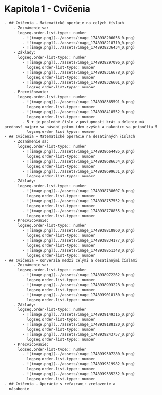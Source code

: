 # Kapitola 1 - Cvičenia
	- ## Cvičenia – Matematické operácie na celých číslach
		- Zoznámenie sa:
		  logseq.order-list-type:: number
			- ![image.png](../assets/image_1748938206056_0.png)
			- ![image.png](../assets/image_1748938218710_0.png)
			- ![image.png](../assets/image_1748938236434_0.png)
		- Základy:
		  logseq.order-list-type:: number
			- ![image.png](../assets/image_1748938297096_0.png)
			  logseq.order-list-type:: number
			- ![image.png](../assets/image_1748938316678_0.png)
			  logseq.order-list-type:: number
			- ![image.png](../assets/image_1748938326601_0.png)
			  logseq.order-list-type:: number
		- Precvičovanie:
		  logseq.order-list-type:: number
			- ![image.png](../assets/image_1748938365591_0.png)
			  logseq.order-list-type:: number
			- ![image.png](../assets/image_1748938410552_0.png)
			  logseq.order-list-type:: number
			- 5 + je posledné číslo v postupnosti krát a delenie má prednosť najprv sa násobí potom idem zvyšok a nakoniec sa pripočíta 5
			  logseq.order-list-type:: number
	- ## Cvičenia – Matematické operácie na desatinných číslach
		- Zoznámenie sa:
		  logseq.order-list-type:: number
			- ![image.png](../assets/image_1748938664485_0.png)
			  logseq.order-list-type:: number
			- ![image.png](../assets/image_1748938686634_0.png)
			  logseq.order-list-type:: number
			- ![image.png](../assets/image_1748938699631_0.png)
			  logseq.order-list-type:: number
		- Základy:
		  logseq.order-list-type:: number
			- ![image.png](../assets/image_1748938738607_0.png)
			  logseq.order-list-type:: number
			- ![image.png](../assets/image_1748938757552_0.png)
			  logseq.order-list-type:: number
			- ![image.png](../assets/image_1748938778855_0.png)
			  logseq.order-list-type:: number
		- Precvičovanie:
		  logseq.order-list-type:: number
			- ![image.png](../assets/image_1748938818860_0.png)
			  logseq.order-list-type:: number
			- ![image.png](../assets/image_1748938834177_0.png)
			  logseq.order-list-type:: number
			- ![image.png](../assets/image_1748938851348_0.png)
			  logseq.order-list-type:: number
	- ## Cvičenia – Konverzia medzi celými a desatinnými číslami
		- Zoznámenie sa:
		  logseq.order-list-type:: number
			- ![image.png](../assets/image_1748938972262_0.png)
			  logseq.order-list-type:: number
			- ![image.png](../assets/image_1748938993228_0.png)
			  logseq.order-list-type:: number
			- ![image.png](../assets/image_1748939018130_0.png)
			  logseq.order-list-type:: number
		- Základy:
		  logseq.order-list-type:: number
			- ![image.png](../assets/image_1748939149316_0.png)
			  logseq.order-list-type:: number
			- ![image.png](../assets/image_1748939188120_0.png)
			  logseq.order-list-type:: number
			- ![image.png](../assets/image_1748939243757_0.png)
			  logseq.order-list-type:: number
		- Precvičovanie:
		  logseq.order-list-type:: number
			- ![image.png](../assets/image_1748939307280_0.png)
			  logseq.order-list-type:: number
			- ![image.png](../assets/image_1748939319982_0.png)
			  logseq.order-list-type:: number
			- ![image.png](../assets/image_1748939335232_0.png)
			  logseq.order-list-type:: number
	- ## Cvičenia – Operácie s reťazcami: zreťazenie a 
	  násobenie